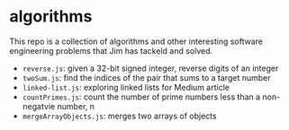 # algorithms
This repo is a collection of algorithms and other interesting software engineering problems that Jim has tackeld and solved.

- `reverse.js`: given a 32-bit signed integer, reverse digits of an integer
- `twoSum.js`: find the indices of the pair that sums to a target number
- `linked-list.js`: exploring linked lists for Medium article
- `countPrimes.js`: count the number of prime numbers less than a non-negatvie number, n
- `mergeArrayObjects.js`: merges two arrays of objects